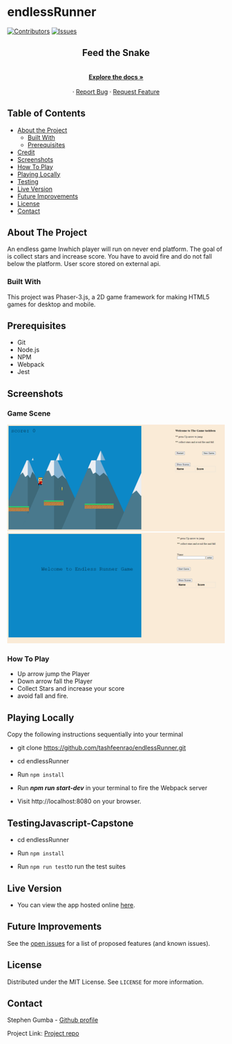 # endlessRunner

[![Contributors][contributors-shield]][contributors-url]
[![Issues][issues-shield]][issues-url]
<br />

<p align="center">
 
  <h2 align="center">Feed the Snake</h2>
  <p align="center">
    <br />
    <a href="https://github.com/tashfeenrao/endlessRunner"><strong>Explore the docs »</strong></a>
    <br />
    <br />
    ·
    <a href="https://github.com/tashfeenrao/endlessRunner/issues">Report Bug</a>
    ·
    <a href="https://github.com/tashfeenrao/endlessRunner/issues">Request Feature</a>
  </p>
</p>

<!-- TABLE OF CONTENTS -->

## Table of Contents

- [About the Project](#about-the-project)
  - [Built With](#built-with)
  - [Prerequisites](#prerequisites)
- [Credit](#credit)
- [Screenshots](#screenshots)
- [How To Play](#how-to-play)
- [Playing Locally](#playing-locally)
- [Testing](#testing)
- [Live Version](#live-version)
- [Future Improvements](#future-improvements)
- [License](#license)
- [Contact](#contact)

<!-- ABOUT THE PROJECT -->

## About The Project

An endless game Inwhich player will run on never end platform. The goal of is collect stars and increase score.
You have to avoid fire and do not fall below the platform. User score stored on external api.

### Built With

This project was Phaser-3.js, a 2D game framework for making HTML5 games for desktop and mobile.

## Prerequisites

- Git
- Node.js
- NPM
- Webpack
- Jest

## Screenshots


### Game Scene

![screenshot](screenshots/demo1.png)
![screenshot](screenshots/demo2.png)

### How To Play

- Up arrow jump the Player
- Down arrow fall the Player
- Collect Stars and increase your score
- avoid fall and fire.


## Playing Locally

Copy the following instructions sequentially into your terminal

- git clone https://github.com/tashfeenrao/endlessRunner.git

- cd endlessRunner

- Run `npm install`

- Run **_npm run start-dev_** in your terminal to fire the Webpack server

- Visit http://localhost:8080 on your browser.

## TestingJavascript-Capstone

- cd endlessRunner

- Run `npm install`

- Run `npm run test`to run the test suites

## Live Version

- You can view the app hosted online [here](https://endlessrunner.netlify.app/).

<!-- FUTURE IMPROVEMENTS -->

## Future Improvements

See the [open issues](https://github.com/tashfeenrao/endlessRunner/issues) for a list of proposed features (and known issues).

<!-- LICENSE -->

## License

Distributed under the MIT License. See `LICENSE` for more information.

<!-- CONTACT -->

## Contact

Stephen Gumba - [Github profile](https://github.com/tashfeenrao)

Project Link: [Project repo](https://github.com/tashfeenrao/endlessRunner)

<!-- MARKDOWN LINKS & IMAGES -->
<!-- https://www.markdownguide.org/basic-syntax/#reference-style-links -->

[contributors-shield]: https://img.shields.io/badge/Contributors-1-%2300ff00
[contributors-url]: https://github.com/tashfeenrao/endlessRunner/graphs/contributors
[issues-shield]: https://img.shields.io/badge/issues-0-%2300ff00
[issues-url]: https://github.com/tashfeenrao/endlessRunner/issues/
